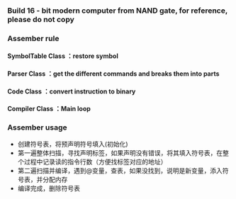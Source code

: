 ### Build 16 - bit modern computer from NAND gate, for reference, please do not copy
### Assember rule
#### SymbolTable Class ：restore symbol
#### Parser Class      ：get the different commands and breaks them into parts
#### Code Class        ：convert instruction to binary
#### Compiler Class    ：Main loop
### Assember usage
- 创建符号表，将预声明符号填入(初始化)
- 第一遍整体扫描，寻找声明标签，如果声明没有错误，将其填入符号表，在整个过程中记录读的指令行数（方便找标签对应的地址）
- 第二遍扫描并编译，遇到@变量，查表，如果没找到，说明是新变量，添入符号表，并分配内存
- 编译完成，删除符号表

